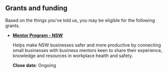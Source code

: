 ## Grants and funding

Based on the things you've told us, you may be eligible for the following grants.

- [**Mentor Program - NSW**](www.business.gov.au/grants-and-assistance/grant-finder/Pages/mentor-program.aspx)

  Helps make NSW businesses safer and more productive by connecting small businesses with business mentors keen to share their experience, knowledge and resources in workplace health and safety.
  
  **Close date**: Ongoing